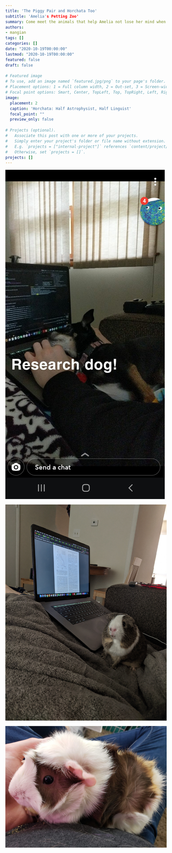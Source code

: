 ```yaml
---
title: 'The Piggy Pair and Horchata Too'
subtitle: 'Amelia's Petting Zoo'
summary: Come meet the animals that help Amelia not lose her mind when she's trying to work.  Cute pictures can assuredly be found here.
authors:
- mangian
tags: []
categories: []
date: "2020-10-19T00:00:00"
lastmod: "2020-10-19T00:00:00"
featured: false
draft: false

# Featured image
# To use, add an image named `featured.jpg/png` to your page's folder.
# Placement options: 1 = Full column width, 2 = Out-set, 3 = Screen-width
# Focal point options: Smart, Center, TopLeft, Top, TopRight, Left, Right, BottomLeft, Bottom, BottomRight
image:
  placement: 2
  caption: 'Horchata: Half Astrophysist, Half Linguist'
  focal_point: ""
  preview_only: false

# Projects (optional).
#   Associate this post with one or more of your projects.
#   Simply enter your project's folder or file name without extension.
#   E.g. `projects = ["internal-project"]` references `content/project/deep-learning/index.md`.
#   Otherwise, set `projects = []`.
projects: []
---
```


![](research_pup.jpg)

![](piggy_puter.jpeg)

![](cute_speckle.jpg)
